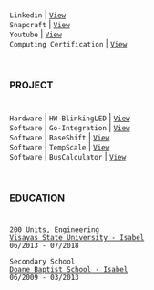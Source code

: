 #

`Linkedin` | [`View`](https://www.linkedin.com/in/kentlouisetonino) <br />
`Snapcraft` | [`View`](https://snapcraft.io/publisher/kentlouisetonino) <br />
`Youtube` | [`View`](https://www.youtube.com/@kentlouisetonino) <br />
`Computing Certification` | [`View`](https://github.com/kentlouisetonino/kentlouisetonino/blob/develop/certification/computing.md) <br />

<br />

### PROJECT 
# 

``Hardware`` | ``HW-BlinkingLED`` | [`View`](https://github.com/kentlouisetonino/hw-blinking-LED) <br />
`Software` | `Go-Integration` | [`View`](https://github.com/kentlouisetonino/go-integration) <br />
`Software` | `BaseShift` | [`View`](https://github.com/kentlouisetonino/baseshift) <br />
`Software` | `TempScale` | [`View`](https://github.com/kentlouisetonino/tempscale) <br />
`Software` | `BusCalculator` | [`View`](https://github.com/kentlouisetonino/bus-calculator) <br />

<br />

### EDUCATION 
# 

`200 Units, Engineering` <br />
[`Visayas State University - Isabel`](https://github.com/kentlouisetonino/kentlouisetonino/blob/develop/education/02-visayas-state-university-isabel.md) <br />
`06/2013 - 07/2018`

`Secondary School` <br />
[`Doane Baptist School - Isabel`](https://github.com/kentlouisetonino/kentlouisetonino/blob/develop/education/01-doane-baptist-school-isabel.md) <br />
`06/2009 - 03/2013`

